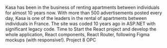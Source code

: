 Kasa has been in the business of renting apartments between individuals for almost 10 years now. With more than 500 advertisements posted every day, Kasa is one of the leaders in the rental of apartments between individuals in France. The site was coded 10 years ago in ASP.NET with significant legacy code. Time to Start the React project and develop the whole application, React components, React Router, following Figma mockups (with responsive!).
Project 8 OPC

